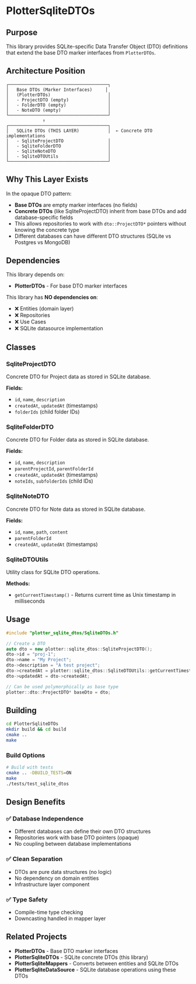 # PlotterSqliteDTOs

## Purpose

This library provides SQLite-specific Data Transfer Object (DTO) definitions that extend the base DTO marker interfaces from `PlotterDTOs`.

## Architecture Position

```
┌──────────────────────────────────────┐
│   Base DTOs (Marker Interfaces)     │
│   (PlotterDTOs)                      │
│   - ProjectDTO (empty)               │
│   - FolderDTO (empty)                │
│   - NoteDTO (empty)                  │
└──────────────────────────────────────┘
              ↑
┌──────────────────────────────────────┐
│   SQLite DTOs (THIS LAYER)           │  ← Concrete DTO implementations
│   - SqliteProjectDTO                 │
│   - SqliteFolderDTO                  │
│   - SqliteNoteDTO                    │
│   - SqliteDTOUtils                   │
└──────────────────────────────────────┘
```

## Why This Layer Exists

In the opaque DTO pattern:
- **Base DTOs** are empty marker interfaces (no fields)
- **Concrete DTOs** (like SqliteProjectDTO) inherit from base DTOs and add database-specific fields
- This allows repositories to work with `dto::ProjectDTO*` pointers without knowing the concrete type
- Different databases can have different DTO structures (SQLite vs Postgres vs MongoDB)

## Dependencies

This library depends on:
- **PlotterDTOs** - For base DTO marker interfaces

This library has **NO dependencies on**:
- ❌ Entities (domain layer)
- ❌ Repositories
- ❌ Use Cases
- ❌ SQLite datasource implementation

## Classes

### SqliteProjectDTO
Concrete DTO for Project data as stored in SQLite database.

**Fields:**
- `id`, `name`, `description`
- `createdAt`, `updatedAt` (timestamps)
- `folderIds` (child folder IDs)

### SqliteFolderDTO
Concrete DTO for Folder data as stored in SQLite database.

**Fields:**
- `id`, `name`, `description`
- `parentProjectId`, `parentFolderId`
- `createdAt`, `updatedAt` (timestamps)
- `noteIds`, `subfolderIds` (child IDs)

### SqliteNoteDTO
Concrete DTO for Note data as stored in SQLite database.

**Fields:**
- `id`, `name`, `path`, `content`
- `parentFolderId`
- `createdAt`, `updatedAt` (timestamps)

### SqliteDTOUtils
Utility class for SQLite DTO operations.

**Methods:**
- `getCurrentTimestamp()` - Returns current time as Unix timestamp in milliseconds

## Usage

```cpp
#include "plotter_sqlite_dtos/SqliteDTOs.h"

// Create a DTO
auto dto = new plotter::sqlite_dtos::SqliteProjectDTO();
dto->id = "proj-1";
dto->name = "My Project";
dto->description = "A test project";
dto->createdAt = plotter::sqlite_dtos::SqliteDTOUtils::getCurrentTimestamp();
dto->updatedAt = dto->createdAt;

// Can be used polymorphically as base type
plotter::dto::ProjectDTO* baseDto = dto;
```

## Building

```bash
cd PlotterSqliteDTOs
mkdir build && cd build
cmake ..
make
```

### Build Options

```bash
# Build with tests
cmake .. -DBUILD_TESTS=ON
make
./tests/test_sqlite_dtos
```

## Design Benefits

### ✅ Database Independence
- Different databases can define their own DTO structures
- Repositories work with base DTO pointers (opaque)
- No coupling between database implementations

### ✅ Clean Separation
- DTOs are pure data structures (no logic)
- No dependency on domain entities
- Infrastructure layer component

### ✅ Type Safety
- Compile-time type checking
- Downcasting handled in mapper layer

## Related Projects

- **PlotterDTOs** - Base DTO marker interfaces
- **PlotterSqliteDTOs** - SQLite concrete DTOs (this library)
- **PlotterSqliteMappers** - Converts between entities and SQLite DTOs
- **PlotterSqliteDataSource** - SQLite database operations using these DTOs

